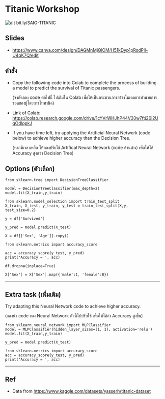 # Titanic Workshop

![alt bit.ly/SAIG-TITANIC](https://saig-kmitl.github.io/titanic-workshop/saig-titanic-qr.jpg)

## Slides
* https://www.canva.com/design/DAGMnMjQlOM/H51kDyp1pRodPIl-U4qK7Q/edit 

## คำสั่ง
* Copy the following code into Colab to complete the process of building a model to predict the survival of Titanic passengers.
  
  (จงคัดลอง code ต่อไปนี้ ไปเติมใน Colab เพื่อให้เป็นกระบวนการสร้างโมเดลการทำนายการรอดของผู้โดยสารไททานิค)
* Link of Colab:  https://colab.research.google.com/drive/1cYVrWHJhP44V30w7ftj20i2UqOdlppkJ
* If you have time left, try applying the Artificial Neural Network (code below) to achieve higher accuracy than the Decision Tree.
  
  (หากมีเวลาเหลือ ให้ลองปรับใช้ Artifical Neural Network (code ด้านล่าง) เพื่อให้ได้ Accuracy สูงกว่า Decision Tree)

## Options (ตัวเลือก)


```
from sklearn.tree import DecisionTreeClassifier

model = DecisionTreeClassifier(max_depth=2)
model.fit(X_train,y_train)
```


```
from sklearn.model_selection import train_test_split
X_train, X_test, y_train, y_test = train_test_split(X,y, test_size=0.2)
```



```
y = df['Survived']
```


```
y_pred = model.predict(X_test)
```


```
X = df[['Sex', 'Age']].copy()
```


```
from sklearn.metrics import accuracy_score

acc = accuracy_score(y_test, y_pred)
print('Accuracy = ', acc)
```



```
df.dropna(inplace=True)
```



```
X['Sex'] = X['Sex'].map({'male':1, 'female':0})
```
---
## Extra task (เพิ่มเติม)
Try adapting this Neural Network code to achieve higher accuracy.

(ลองนำ code ของ Neural Network ตัวนี้ไปปรับใช้ เพื่อให้ได้ค่า Accuracy สูงขึ้น)

```
from sklearn.neural_network import MLPClassifier
model = MLPClassifier(hidden_layer_sizes=(1, 1), activation='relu')
model.fit(X_train,y_train)

y_pred = model.predict(X_test)

from sklearn.metrics import accuracy_score
acc = accuracy_score(y_test, y_pred)
print('Accuracy = ', acc)
```

---
## Ref
* Data from  https://www.kaggle.com/datasets/yasserh/titanic-dataset
